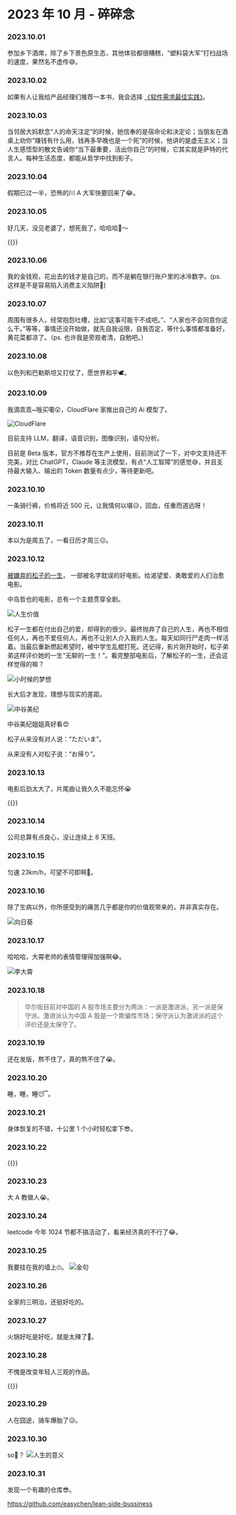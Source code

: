 # 2023 年 10 月 - 碎碎念


### 2023.10.01
参加乡下酒席，除了乡下景色原生态，其他体验都很糟糕，“塑料袋大军”打扫战场的速度，果然名不虚传😅。

### 2023.10.02
如果有人让我给产品经理们推荐一本书，我会选择 [《软件需求最佳实践》](https://book.douban.com/subject/3265691/)。

### 2023.10.03
当邻居大妈默念“人的命天注定”的时候，她信奉的是宿命论和决定论；当朋友在酒桌上劝你“赚钱有什么用，钱再多早晚也是一个死”的时候，他讲的是虚无主义；当人生感悟型的散文告诫你“当下最重要，活出你自己”的时候，它其实就是萨特的代言人。每种生活态度，都能从哲学中找到影子。

### 2023.10.04
假期已过一半，恐怖的川 A 大军快要回来了😂。

### 2023.10.05
好几天，没见老婆了，想死我了，哈哈哈🤣～

{{<bilibili BV1SN4y1f7bU>}}

### 2023.10.06
我的金钱观，花出去的钱才是自己的，而不是躺在银行账户里的冰冷数字。(ps. 这样是不是容易陷入消费主义陷阱🤔)

### 2023.10.07
周围有很多人，经常抱怨吐槽，比如“这事可能干不成吧。”、“人家也不会同意你这么干。”等等，事情还没开始做，就先自我设限，自我否定，等什么事情都准备好，黄花菜都凉了。（ps. 也许我是旁观者清，自勉吧。）

### 2023.10.08
以色列和巴勒斯坦又打仗了，愿世界和平🕊️。

### 2023.10.09
我滴乖乖~哦买噶😲，CloudFlare 家推出自己的 Ai 模型了。

![CloudFlare](https://image.ericzzz.com/2023/10/09/acecc48d-e457-4813-84a2-10e04d6d5883.webp)

目前支持 LLM，翻译，语音识别，图像识别，语句分析。

目前是 Beta 版本，官方不推荐在生产上使用，目前测试了一下，对中文支持还不完美，对比 ChatGPT，Claude 等主流模型，有点“人工智障”的感觉😅，并且支持最大输入、输出的 Token 数量有点少，等待更新吧。

### 2023.10.10
一条骑行裤，价格将近 500 元，让我情何以堪😥，回血，任重而道远呀！

### 2023.10.11
本以为是周五了，一看日历才周三😖。

### 2023.10.12
[被嫌弃的松子的一生](https://movie.douban.com/subject/1787291/)， 一部被名字耽误的好电影。给渴望爱、勇敢爱的人们治愈电影。

中岛哲也的电影，总有一个主题贯穿全剧。

![人生价值](https://image.ericzzz.com/2023/10/13/1fcf0c85-3989-49ac-bea9-4730c234fab6.webp)

松子一生都在付出自己的爱，却得到的很少。最终抛弃了自己的人生，再也不相信任何人，再也不爱任何人，再也不让别人介入我的人生。每天如同行尸走肉一样活着。当最后重新燃起希望时，被中学生乱棍打死。还记得，影片刚开始时，松子弟弟这样评价她的一生“无聊的一生！”。看完整部电影后，了解松子的一生，还会这样觉得的嘛？

![小时候的梦想](https://image.ericzzz.com/2023/10/13/152f4782-dc09-448b-9e48-71448110b2fc.webp)

长大后才发现，理想与现实的差距。

![中谷美纪](https://image.ericzzz.com/2023/10/13/dd25d6d3-4f7e-4af9-8311-3592cfb0ad8e.webp)

中谷美纪姐姐真好看😍

松子从来没有对人说：“ただいま”。

从来没有人对松子说：“お帰り”。

### 2023.10.13
电影后劲太大了，片尾曲让我久久不能忘怀😭

{{<youtube TaoPAvEnEvY>}}

### 2023.10.14
公司总算有点良心，没让连续上 8 天班。

### 2023.10.15
匀速 23km/h，可望不可即啊😤。

### 2023.10.16
除了生病以外，你所感受到的痛苦几乎都是你的价值观带来的，并非真实存在。

![向日葵](https://image.ericzzz.com/2023/10/17/2e66a825-a04c-4476-b96d-64792f4296de.webp)

### 2023.10.17
哈哈哈，大霄老师的表情管理得加强啊😂。

![李大霄](https://image.ericzzz.com/2023/10/17/24ecb666-debe-493f-8239-aee56ea4c906.webp)

### 2023.10.18
> 华尔街目前对中国的 A 股市场主要分为两派：一派是激进派，另一派是保守派。激进派认为中国 A 股是一个欺骗性市场；保守派认为激进派的这个评价还是太保守了。

### 2023.10.19
还在发版，熬不住了，真的熬不住了😭。

### 2023.10.20
睡，睡，睡😴。

### 2023.10.21
身体恢复的不错，十公里 1 个小时轻松拿下😎。

### 2023.10.22
{{<bilibili BV1J94y1b7up>}}

### 2023.10.23
大 A 教做人😭。

### 2023.10.24
leetcode 今年 1024 节都不搞活动了，看来经济真的不行了😂。

### 2023.10.25
我要挂在我的墙上🙄。
![金句](https://image.ericzzz.com/2023/10/30/cc5a092c-96ba-40de-ba00-f0092e689a74.webp)

### 2023.10.26
全家的三明治，还挺好吃的。

### 2023.10.27
火锅好吃是好吃，就是太辣了🥵。

### 2023.10.28
不愧是改变年轻人三观的作品。

{{<bilibili BV1ah4y1B7UF>}}

### 2023.10.29
人在囧途，骑车爆胎了😥。

### 2023.10.30
so🤔？
![人生的意义](https://image.ericzzz.com/2023/10/30/17c049b3-c53b-48c4-932e-c8a098ead569.webp)

### 2023.10.31
发现一个有趣的仓库😎。

https://github.com/easychen/lean-side-bussiness
